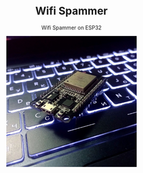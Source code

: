 <div align="center">
<h1>Wifi Spammer</h1>
<p>Wifi Spammer on ESP32</p>

 <img src="https://github.com/L01010000/esp32-WifiSpammer/blob/main/photo.jpg" width="350px" />

</div>
